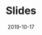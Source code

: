 ---
layout: slides
title:  "Slides"
date:   2019-10-17
excerpt: "Lecture and Tutorial slides"
reading-time: false
---